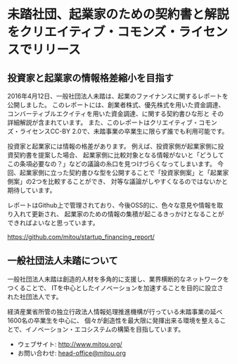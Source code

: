 # 未踏社団、起業家のための契約書と解説をクリエイティブ・コモンズ・ライセンスでリリース

## 投資家と起業家の情報格差縮小を目指す

2016年4月12日、一般社団法人未踏は、起業のファイナンスに関するレポートを公開しました。
このレポートには、創業者株式、優先株式を用いた資金調達、コンバーティブルエクイティを用いた資金調達、に関する契約書ひな形と
その詳細解説が含まれています。
また、このレポートはクリエイティブ・コモンズ・ライセンスCC-BY 2.0で、未踏事業の卒業生に限らず誰でも利用可能です。

投資家と起業家には情報の格差があります。
例えば、投資家側が起業家側に投資契約書を提案した場合、
起業家側に比較対象となる情報がないと「どうしてこの条項必要なの？」などの議論の糸口を見つけづらくなってしまいます。
今回、起業家側に立った契約書ひな型を公開することで「投資家側案」と「起業家側案」の2つを比較することができ、
対等な議論がしやすくなるのではないかと期待しています。

レポートはGithub上で管理されており、今後OSS的に、色々な意見や情報を取り入れて更新され、
起業家のための情報の集積が起こるきっかけとなることができればよいなと思っています。

https://github.com/mitou/startup_financing_report/

## 一般社団法人未踏について

一般社団法人未踏は創造的人材を多角的に支援し、業界横断的なネットワークをつくることで、
ITを中心としたイノベーションを加速することを目的に設立された社団法人です。

経済産業省所管の独立行政法人情報処理推進機構が行っている未踏事業の延べ1600名の卒業生を中心に、
個々が創造性を最大限に発揮出来る環境を整えることで、イノベーション・エコシステムの構築を目指しています。

* ウェブサイト: http://www.mitou.org/
* お問い合わせ: head-office@mitou.org

